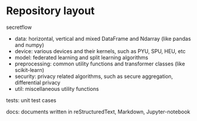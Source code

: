 # Repository layout

secretflow
- data: horizontal, vertical and mixed DataFrame and Ndarray (like pandas and numpy)
- device: various devices and their kernels, such as PYU, SPU, HEU, etc
- model: federated learning and split learning algorithms
- preprocessing: common utility functions and transformer classes (like scikit-learn)
- security: privacy related algorithms, such as secure aggregation, differential privacy
- util: miscellaneous utility functions

tests: unit test cases

docs: documents written in reStructuredText, Markdown, Jupyter-notebook
